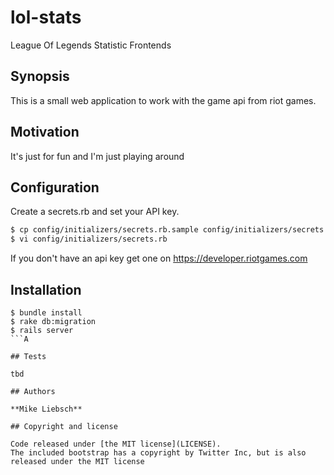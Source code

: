 # lol-stats
League Of Legends Statistic Frontends

## Synopsis

This is a small web application to work with 
the game api from riot games.

## Motivation

It's just for fun and I'm just playing around

## Configuration

Create a secrets.rb and set your API key.

```bash
$ cp config/initializers/secrets.rb.sample config/initializers/secrets.rb
$ vi config/initializers/secrets.rb
```

If you don't have an api key get one on https://developer.riotgames.com

## Installation

```
$ bundle install
$ rake db:migration
$ rails server
```A

## Tests

tbd

## Authors

**Mike Liebsch**

## Copyright and license

Code released under [the MIT license](LICENSE).
The included bootstrap has a copyright by Twitter Inc, but is also released under the MIT license

